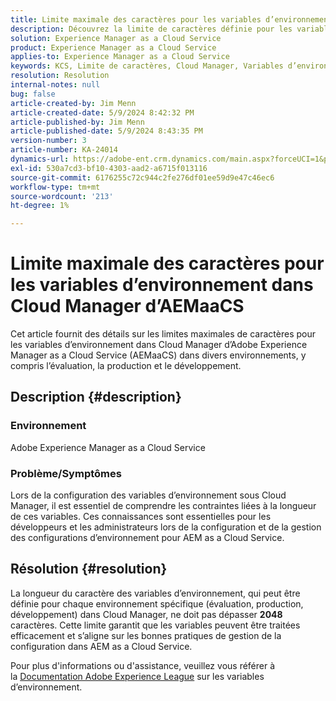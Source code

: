 ```yaml
---
title: Limite maximale des caractères pour les variables d’environnement dans Cloud Manager d’AEMaaCS
description: Découvrez la limite de caractères définie pour les variables d’environnement dans Cloud Manager d’Adobe Experience Manager as a Cloud Service.
solution: Experience Manager as a Cloud Service
product: Experience Manager as a Cloud Service
applies-to: Experience Manager as a Cloud Service
keywords: KCS, Limite de caractères, Cloud Manager, Variables d’environnement, AEMaaCS, Experience Manager, Adobe Experience Manager as a Cloud Service
resolution: Resolution
internal-notes: null
bug: false
article-created-by: Jim Menn
article-created-date: 5/9/2024 8:42:32 PM
article-published-by: Jim Menn
article-published-date: 5/9/2024 8:43:35 PM
version-number: 3
article-number: KA-24014
dynamics-url: https://adobe-ent.crm.dynamics.com/main.aspx?forceUCI=1&pagetype=entityrecord&etn=knowledgearticle&id=4ec68fa3-440e-ef11-9f8a-6045bd006268
exl-id: 530a7cd3-bf10-4303-aad2-a6715f013116
source-git-commit: 6176255c72c944c2fe276df01ee59d9e47c46ec6
workflow-type: tm+mt
source-wordcount: '213'
ht-degree: 1%

---
```


# Limite maximale des caractères pour les variables d’environnement dans Cloud Manager d’AEMaaCS


Cet article fournit des détails sur les limites maximales de caractères pour les variables d’environnement dans Cloud Manager d’Adobe Experience Manager as a Cloud Service (AEMaaCS) dans divers environnements, y compris l’évaluation, la production et le développement.

## Description {#description}


### Environnement

Adobe Experience Manager as a Cloud Service



### Problème/Symptômes

Lors de la configuration des variables d’environnement sous Cloud Manager, il est essentiel de comprendre les contraintes liées à la longueur de ces variables. Ces connaissances sont essentielles pour les développeurs et les administrateurs lors de la configuration et de la gestion des configurations d’environnement pour AEM as a Cloud Service.


## Résolution {#resolution}


La longueur du caractère des variables d’environnement, qui peut être définie pour chaque environnement spécifique (évaluation, production, développement) dans Cloud Manager, ne doit pas dépasser <b>2048</b> caractères. Cette limite garantit que les variables peuvent être traitées efficacement et s’aligne sur les bonnes pratiques de gestion de la configuration dans AEM as a Cloud Service.

Pour plus d&#39;informations ou d&#39;assistance, veuillez vous référer à la [Documentation Adobe Experience League](https://experienceleague.adobe.com/en/docs/experience-manager-cloud-service/content/implementing/using-cloud-manager/environment-variables) sur les variables d’environnement.
